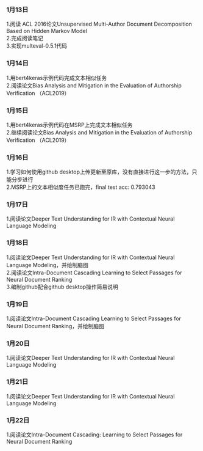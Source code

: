### 1月13日
1.阅读 ACL 2016论文Unsupervised Multi-Author Document Decomposition Based on Hidden Markov Model  
2.完成阅读笔记  
3.实现multeval-0.5.1代码  

### 1月14日
1.用bert4keras示例代码完成文本相似任务  
2.阅读论文Bias Analysis and Mitigation in the Evaluation of Authorship Verification （ACL2019）  

### 1月15日
1.用bert4keras示例代码在MSRP上完成文本相似任务  
2.继续阅读论文Bias Analysis and Mitigation in the Evaluation of Authorship Verification （ACL2019）  

### 1月16日
1.学习如何使用github desktop上传更新至原库，没有直接进行这一步的方法，只能分步进行  
2.MSRP上的文本相似度任务已跑完，final test acc: 0.793043  

### 1月17日
1.阅读论文Deeper Text Understanding for IR with Contextual Neural Language Modeling  

### 1月18日
1.阅读论文Deeper Text Understanding for IR with Contextual Neural Language Modeling，并绘制脑图  
2.阅读论文Intra-Document Cascading Learning to Select Passages for Neural Document Ranking  
3.编制github配合github desktop操作简易说明  

### 1月19日
1.阅读论文Intra-Document Cascading Learning to Select Passages for Neural Document Ranking，并绘制脑图  

### 1月20日
1.阅读论文Deeper Text Understanding for IR with Contextual Neural Language Modeling  

### 1月21日
1.阅读论文Deeper Text Understanding for IR with Contextual Neural Language Modeling  

### 1月22日
1.阅读论文Intra-Document Cascading: Learning to Select Passages for Neural Document Ranking  
